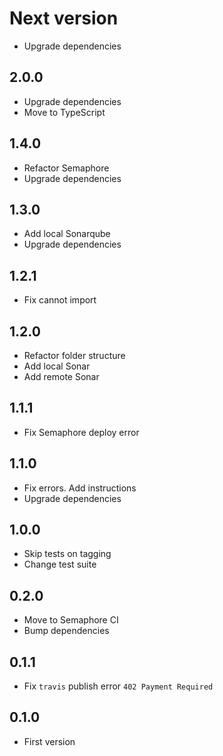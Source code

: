 # Next version
+ Upgrade dependencies

## 2.0.0
+ Upgrade dependencies
+ Move to TypeScript

## 1.4.0
+ Refactor Semaphore
+ Upgrade dependencies

## 1.3.0
+ Add local Sonarqube
+ Upgrade dependencies

## 1.2.1
+ Fix cannot import

## 1.2.0
+ Refactor folder structure
+ Add local Sonar
+ Add remote Sonar

## 1.1.1
+ Fix Semaphore deploy error

## 1.1.0
+ Fix errors. Add instructions
+ Upgrade dependencies

## 1.0.0
+ Skip tests on tagging
+ Change test suite

## 0.2.0
+ Move to Semaphore CI
+ Bump dependencies

## 0.1.1
+ Fix `travis` publish error `402 Payment Required`

## 0.1.0
+ First version